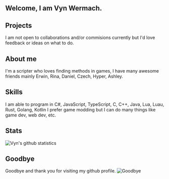 ## Welcome, I am Vyn Wermach.   
## Projects 
I am not open to collaborations and/or commisions currently but I'd love feedback or ideas on what to do.

## About me
I'm a scripter who loves finding methods in games, I have many awesome friends mainly Erwin, Rina, Daniel, Czech, Hyper, Ashley.

## Skills
I am able to program in C#, JavaScript, TypeScript, C, C++, Java, Lua, Luau, Rust, Golang, Kotlin
I prefer game modding but I can do many things like game dev, web dev, etc.

## Stats
![Vyn's github statistics](https://github-readme-stats.vercel.app/api?username=xProtos&theme=radical&show_icons=true)

## Goodbye
Goodbye and thank you for visiting my github profile. 
![Goodbye](https://camo.githubusercontent.com/5cfa94c248d252dde7d743cbe23bf028a0366c77677dc9159c5c06d319ead67e/68747470733a2f2f6d65646961312e74656e6f722e636f6d2f696d616765732f66346533653838653131613466396539303835396231336331633366343766392f74656e6f722e6769663f6974656d69643d3137303736333533)
